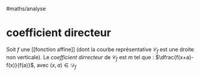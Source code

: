 #maths/analyse 
# coefficient directeur
Soit $f$ une [[fonction affine]] (dont la courbe représentative $\mathscr C_f$ est une droite non verticale).
Le _coefficient dirrecteur_ de $\mathscr C_f$ est $m$ tel que :
$\dfrac{f(x+a)-f(x)}{f(a)}$, avec $(x, a) \in \mathscr D_f$
